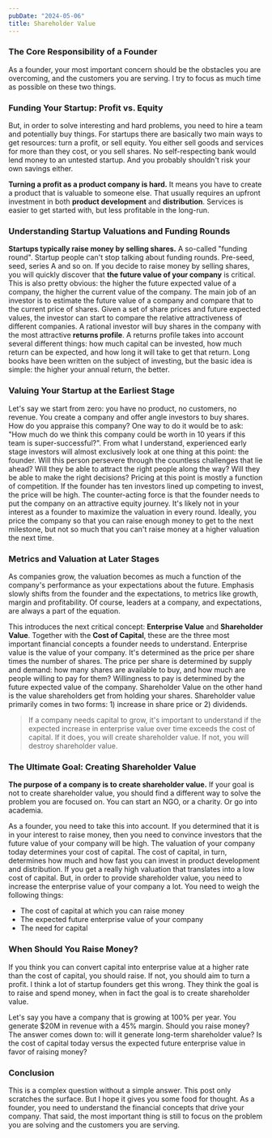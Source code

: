 ```yaml
---
pubDate: "2024-05-06"
title: Shareholder Value
---
```


### The Core Responsibility of a Founder

As a founder, your most important concern should be the obstacles you are overcoming, and the customers you are
serving. I try to focus as much time as possible on these two things.

### Funding Your Startup: Profit vs. Equity

But, in order to solve interesting and hard problems, you need to hire a team and potentially buy things. For startups
there are basically two main ways to get resources: turn a profit, or sell equity. You either sell goods and
services for more than they cost, or you sell shares. No self-respecting bank would lend money to an untested
startup. And you probably shouldn't risk your own savings either.

**Turning a profit as a product company is hard.** It means you have to create a product that is valuable to someone
else. That usually requires an upfront investment in both **product development** and **distribution**. Services is
easier to get started with, but less profitable in the long-run.

### Understanding Startup Valuations and Funding Rounds

**Startups typically raise money by selling shares.** A so-called "funding round". Startup people can't stop talking
about funding rounds. Pre-seed, seed, series A and so on. If you decide to raise money by selling shares, you will
quickly discover that **the future value of your company** is critical. This is also pretty obvious: the higher the
future expected value of a company, the higher the current value of the company. The main job of an investor is to
estimate the future value of a company and compare that to the current price of shares. Given a set of share prices and
future expected values, the investor can start to compare the relative attractiveness of different companies. A rational
investor will buy shares in the company with the most attractive **returns profile**. A returns profile takes into
account several different things: how much capital can be invested, how much return can be expected, and how long it
will take to get that return. Long books have been written on the subject of investing, but the basic idea is simple:
the higher your annual return, the better.

### Valuing Your Startup at the Earliest Stage

Let's say we start from zero: you have no product, no customers, no revenue. You create a company
and offer angle investors to buy shares. How do you appraise this company? One way to do it would be to ask: "How much
do we think this company could be worth in 10 years if this team is super-successful?". From what I understand,
experienced early stage investors will almost exclusively look at one thing at this point: the founder. Will this
person persevere through the countless challenges that lie ahead? Will they be able to attract the right people
along the way? Will they be able to make the right decisions? Pricing at this point is mostly a function of
competition. If the founder has ten investors lined up competing to invest, the price will be high. The
counter-acting force is that the founder needs to put the company on an attractive equity journey. It's likely not
in your interest as a founder to maximize the valuation in every round. Ideally, you price the company so that you
can raise enough money to get to the next milestone, but not so much that you can't raise money at a higher
valuation the next time.

### Metrics and Valuation at Later Stages

As companies grow, the valuation becomes as much a function of the company's performance as your expectations about
the future. Emphasis slowly shifts from the founder and the expectations, to metrics like growth, margin and
profitability. Of course, leaders at a company, and expectations, are always a part of the equation.

This introduces the next critical concept: **Enterprise Value** and **Shareholder Value**. Together with the **Cost of
Capital**, these are the three most important financial concepts a founder needs to understand. Enterprise value is
the value of your company. It's determined as the price per share times the number of shares. The price per share is
determined by supply and demand: how many shares are available to buy, and how much are people willing to pay for
them? Willingness to pay is determined by the future expected value of the company. Shareholder Value on the other
hand is the value shareholders get from holding your shares. Shareholder value primarily comes in two forms: 1)
increase in share price or 2) dividends.

> If a company needs capital to grow, it's important to understand if the expected increase in
> enterprise value over time exceeds the cost of capital. If it does, you will create shareholder value. If not, you
> will destroy shareholder value.

### The Ultimate Goal: Creating Shareholder Value

**The purpose of a company is to create shareholder value.** If your goal is not to create shareholder value, you should
find a different way to solve the problem you are focused on. You can start an NGO, or a charity. Or go into academia.

As a founder, you need to take this into account. If you determined that it is in your interest to raise money, then
you need to convince investors that the future value of your company will be high. The valuation of your company today
determines your cost of capital. The cost of capital, in turn, determines how much and how fast you can invest in
product development and distribution. If you get a really high valuation that translates into a low cost of capital.
But, in order to provide shareholder value, you need to increase the enterprise value of your company a lot. You need to
weigh the following things:

- The cost of capital at which you can raise money
- The expected future enterprise value of your company
- The need for capital

### When Should You Raise Money?

If you think you can convert capital into enterprise value at a higher rate than the cost of capital, you should
raise. If not, you should aim to turn a profit. I think a lot of startup founders get this wrong. They think the
goal is to raise and spend money, when in fact the goal is to create shareholder value.

Let's say you have a company that is growing at 100% per year. You generate $20M in revenue with a 45% margin.
Should you raise money? The answer comes down to: will it generate long-term shareholder value? Is the cost of
capital today versus the expected future enterprise value in favor of raising money?

### Conclusion

This is a complex question without a simple answer. This post only scratches the surface. But I hope it gives you
some food for thought. As a founder, you need to understand the financial concepts that drive your company. That
said, the most important thing is still to focus on the problem you are solving and the customers you are serving.